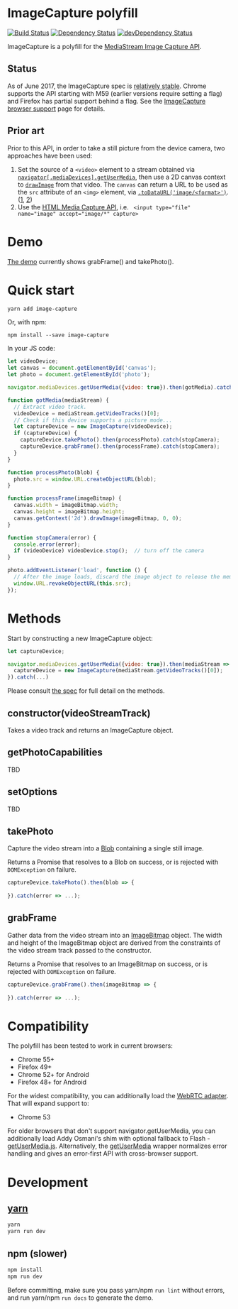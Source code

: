 # ImageCapture polyfill

[![Build Status](https://travis-ci.org/GoogleChromeLabs/imagecapture-polyfill.svg?branch=master)](https://travis-ci.org/GoogleChromeLabs/imagecapture-polyfill) [![Dependency Status](https://david-dm.org/GoogleChromeLabs/imagecapture-polyfill.svg)](https://david-dm.org/GoogleChromeLabs/imagecapture-polyfill) [![devDependency Status](https://david-dm.org/GoogleChromeLabs/imagecapture-polyfill/dev-status.svg)](https://david-dm.org/GoogleChromeLabs/imagecapture-polyfill#info=devDependencies)

ImageCapture is a polyfill for the [MediaStream Image Capture API](https://w3c.github.io/mediacapture-image/).

## Status

As of June 2017, the ImageCapture spec is [relatively stable](https://github.com/w3c/mediacapture-image/issues). Chrome supports the API starting with M59 (earlier versions require setting a flag) and Firefox has partial support behind a flag. See the [ImageCapture browser support](https://github.com/w3c/mediacapture-image/blob/gh-pages/implementation-status.md) page for details.

## Prior art

Prior to this API, in order to take a still picture from the device camera, two approaches have been used:

1. Set the source of a `<video>` element to a stream obtained via [`navigator[.mediaDevices].getUserMedia`](https://developer.mozilla.org/en-US/docs/Web/API/MediaDevices/getUserMedia), then use a 2D canvas context to [`drawImage`](https://developer.mozilla.org/en-US/docs/Web/API/CanvasRenderingContext2D/drawImage) from that video. The `canvas` can return a URL to be used as the `src` attribute of an `<img>` element, via [`.toDataURL('image/<format>')`](https://developer.mozilla.org/en-US/docs/Web/API/HTMLCanvasElement/toDataURL). ([1](http://www.html5rocks.com/en/tutorials/getusermedia/intro/#toc-screenshot), [2](https://developer.mozilla.org/en-US/docs/Web/API/WebRTC_API/Taking_still_photos))
2. Use the [HTML Media Capture API](https://w3c.github.io/html-media-capture/), i.e. ` <input type="file" name="image" accept="image/*" capture>`

# Demo

[The demo](https://dandv.github.io/imagecapture) currently shows grabFrame() and takePhoto().

# Quick start

```shell
yarn add image-capture
```

Or, with npm:

```shell
npm install --save image-capture
```

In your JS code:

```js
let videoDevice;
let canvas = document.getElementById('canvas');
let photo = document.getElementById('photo');

navigator.mediaDevices.getUserMedia({video: true}).then(gotMedia).catch(failedToGetMedia);

function gotMedia(mediaStream) {
  // Extract video track.
  videoDevice = mediaStream.getVideoTracks()[0];
  // Check if this device supports a picture mode...
  let captureDevice = new ImageCapture(videoDevice);
  if (captureDevice) {
    captureDevice.takePhoto().then(processPhoto).catch(stopCamera);
    captureDevice.grabFrame().then(processFrame).catch(stopCamera);
  }
}

function processPhoto(blob) {
  photo.src = window.URL.createObjectURL(blob);
}

function processFrame(imageBitmap) {
  canvas.width = imageBitmap.width;
  canvas.height = imageBitmap.height;
  canvas.getContext('2d').drawImage(imageBitmap, 0, 0);
}

function stopCamera(error) {
  console.error(error);
  if (videoDevice) videoDevice.stop();  // turn off the camera
}

photo.addEventListener('load', function () {
  // After the image loads, discard the image object to release the memory
  window.URL.revokeObjectURL(this.src);
});
```


# Methods

Start by constructing a new ImageCapture object:

```js
let captureDevice;

navigator.mediaDevices.getUserMedia({video: true}).then(mediaStream => {
  captureDevice = new ImageCapture(mediaStream.getVideoTracks()[0]);
}).catch(...)
```

Please consult [the spec](https://w3c.github.io/mediacapture-image/#methods) for full detail on the methods.
 
## constructor(videoStreamTrack)

Takes a video track and returns an ImageCapture object.


## getPhotoCapabilities

TBD

## setOptions

TBD

## takePhoto

Capture the video stream into a [Blob](https://www.w3.org/TR/FileAPI/#blob) containing a single still image.

Returns a Promise that resolves to a Blob on success, or is rejected with `DOMException` on failure.

```js
captureDevice.takePhoto().then(blob => {
  
}).catch(error => ...);
```


## grabFrame

Gather data from the video stream into an [ImageBitmap](https://www.w3.org/TR/html51/webappapis.html#webappapis-images) object. The width and height of the ImageBitmap object are derived from the constraints of the video stream track passed to the constructor.

Returns a Promise that resolves to an ImageBitmap on success, or is rejected with `DOMException` on failure.

```js
captureDevice.grabFrame().then(imageBitmap => {
  
}).catch(error => ...);
```


# Compatibility

The polyfill has been tested to work in current browsers:

* Chrome 55+
* Firefox 49+
* Chrome 52+ for Android
* Firefox 48+ for Android

For the widest compatibility, you can additionally load the [WebRTC adapter](https://github.com/webrtc/adapter). That will expand support to:

* Chrome 53 

For older browsers that don't support navigator.getUserMedia, you can additionally load Addy Osmani's shim with optional fallback to Flash - [getUserMedia.js](https://github.com/addyosmani/getUserMedia.js/). Alternatively, the [getUserMedia](https://github.com/otalk/getUserMedia) wrapper normalizes error handling and gives an error-first API with cross-browser support.
 

# Development
 
## [yarn](https://yarnpkg.com/en/)

```sh
yarn
yarn run dev
```

## npm (slower)

```sh
npm install
npm run dev
```
 
Before committing, make sure you pass yarn/npm `run lint` without errors, and run yarn/npm `run docs` to generate the demo.
